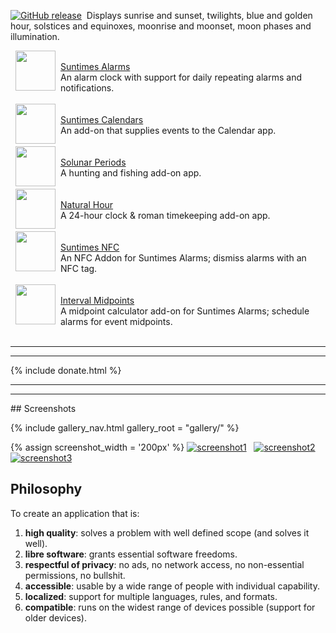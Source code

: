 <a href="https://github.com/forrestguice/SuntimesWidget/blob/master/CHANGELOG.md"><img src="https://img.shields.io/github/release/forrestguice/SuntimesWidget.svg" alt="GitHub release" /></a>&nbsp; Displays sunrise and sunset, twilights, blue and golden hour, solstices and equinoxes, moonrise and moonset, moon phases and illumination.

  <img align="left" src="{{ 'assets/images/ic_launcher_alarms.png' | relative_url }}" hspace="8" height="64" />  <br/><u>Suntimes Alarms</u><br />An alarm clock with support for daily repeating alarms and notifications.
 <br /> <br />
  <a href="https://f-droid.org/en/packages/com.forrestguice.suntimescalendars/"><img align="left" src="{{ 'assets/images/ic_launcher.png' | relative_url }}" hspace="8" height="64" /></a>  <br/>[Suntimes Calendars](https://f-droid.org/en/packages/com.forrestguice.suntimescalendars/) <br />An add-on that supplies events to the Calendar app.
 <br /> <br />
  <a href="https://github.com/forrestguice/SolunarPeriods"><img align="left" src="{{ 'assets/images/ic_solunar.png' | relative_url }}" hspace="8" height="64" /></a>  <br/>[Solunar Periods](https://github.com/forrestguice/SolunarPeriods) <br />A hunting and fishing add-on app.
 <br /> <br />
  <a href="https://github.com/forrestguice/NaturalHour"><img align="left" src="{{ 'assets/images/ic_naturalhour.png' | relative_url }}" hspace="8" height="64" /></a>  <br/>[Natural Hour](https://github.com/forrestguice/NaturalHour) <br />A 24-hour clock & roman timekeeping add-on app.
 <br /> <br />
  <a href="https://github.com/forrestguice/SuntimesNFC"><img align="left" src="{{ 'assets/images/ic_suntimesnfc.png' | relative_url }}" hspace="8" height="64" /></a>  <br/>[Suntimes NFC](https://github.com/forrestguice/SuntimesNFC) <br />An NFC Addon for Suntimes Alarms; dismiss alarms with an NFC tag.
 <br /> <br />
  <a href="https://github.com/forrestguice/IntervalMidpoints"><img align="left" src="{{ 'assets/images/ic_imidpoints.png' | relative_url }}" hspace="8" height="64" /></a>  <br/>[Interval Midpoints](https://github.com/forrestguice/IntervalMidpoints) <br />A midpoint calculator add-on for Suntimes Alarms; schedule alarms for event midpoints.
 <br /> <br />
<hr />
<hr />
{% include donate.html %}
<hr />
<hr />
## Screenshots
<p>{% include gallery_nav.html gallery_root = "gallery/" %}</p>
<div>
{% assign screenshot_width = '200px' %}
<a href="gallery/en"><img alt="screenshot1" src="{{ 'doc/screenshots/v0.13.0/en/activity-main0-dark.png' | relative_url }}" width="{{ screenshot_width }}" alt="screenshot1" /></a>&nbsp;&nbsp;
<a href="gallery/en"><img alt="screenshot2" src="{{ 'doc/screenshots/v0.13.0/en/activity-alarms0-dark.png' | relative_url }}" width="{{ screenshot_width }}" alt="screenshot2" /></a>&nbsp;&nbsp;
<a href="gallery/en"><img alt="screenshot3" src="{{ 'doc/screenshots/suntimescalendars/v0.3.1/en/activity-calendars0.png' | relative_url }}" width="{{ screenshot_width }}" alt="screenshot3" /></a>
</div>

## Philosophy
To create an application that is:

1) **high quality**: solves a problem with well defined scope (and solves it well).
2) **libre software**: grants essential software freedoms.
3) **respectful of privacy**: no ads, no network access, no non-essential permissions, no bullshit.
4) **accessible**: usable by a wide range of people with individual capability.
5) **localized**: support for multiple languages, rules, and formats.
6) **compatible**: runs on the widest range of devices possible (support for older devices).
